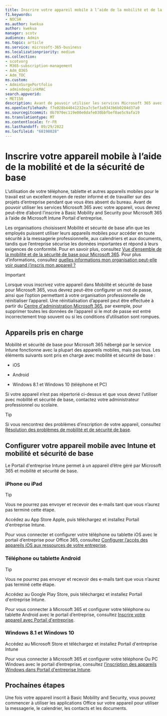 ```yaml
---
title: Inscrire votre appareil mobile à l’aide de la mobilité et de la sécurité de base
f1.keywords:
- NOCSH
ms.author: kwekua
author: kwekua
manager: scotv
audience: Admin
ms.topic: article
ms.service: microsoft-365-business
ms.localizationpriority: medium
ms.collection:
- scotvorg
- M365-subscription-management
- Adm_O365
- Adm_TOC
ms.custom:
- AdminSurgePortfolio
- admindeeplinkMAC
search.appverid:
- MET150
description: Avant de pouvoir utiliser les services Microsoft 365 avec votre appareil, vous devrez peut-être d’abord l’inscrire dans Mobilité et sécurité de base pour Microsoft 365.
ms.openlocfilehash: f7e028b44041232ea7c5ef3a9343b6b0204d37a0
ms.sourcegitcommit: 0b7070ec119e00e0dafe030bbfbef0ae5c9afa19
ms.translationtype: MT
ms.contentlocale: fr-FR
ms.lasthandoff: 09/29/2022
ms.locfileid: "68198028"
---
```

# <a name="enroll-your-mobile-device-using-basic-mobility-and-security"></a>Inscrire votre appareil mobile à l’aide de la mobilité et de la sécurité de base

L’utilisation de votre téléphone, tablette et autres appareils mobiles pour le travail est un excellent moyen de rester informé et de travailler sur des projets d’entreprise pendant que vous êtes absent du bureau. Avant de pouvoir utiliser les services Microsoft 365 avec votre appareil, vous devrez peut-être d’abord l’inscrire à Basic Mobility and Security pour Microsoft 365 à l’aide de Microsoft Intune Portail d'entreprise.

Les organisations choisissent Mobilité et sécurité de base afin que les employés puissent utiliser leurs appareils mobiles pour accéder en toute sécurité à la messagerie professionnelle, aux calendriers et aux documents, tandis que l’entreprise sécurise les données importantes et répond à leurs exigences de conformité. Pour en savoir plus, consultez [Vue d’ensemble de la mobilité et de la sécurité de base pour Microsoft 365](overview.md). Pour plus d’informations, consultez [quelles informations mon organisation peut-elle voir quand j’inscris mon appareil ?](/intune-user-help/what-info-can-your-company-see-when-you-enroll-your-device-in-intune)

> [!IMPORTANT]
> Lorsque vous inscrivez votre appareil dans Mobilité et sécurité de base pour Microsoft 365, vous devrez peut-être configurer un mot de passe, ainsi que l’option permettant à votre organisation professionnelle de réinitialiser l’appareil. Une réinitialisation d’appareil peut être effectuée à partir du <a href="https://go.microsoft.com/fwlink/p/?linkid=2024339" target="_blank">Centre d'administration Microsoft 365</a>, par exemple, pour supprimer toutes les données de l’appareil si le mot de passe est entré incorrectement trop souvent ou si les conditions d’utilisation sont rompues.

## <a name="supported-devices"></a>Appareils pris en charge

Mobilité et sécurité de base pour Microsoft 365 hébergé par le service Intune fonctionne avec la plupart des appareils mobiles, mais pas tous. Les éléments suivants sont pris en charge avec mobilité et sécurité de base :

- iOS

- Android

- Windows 8.1 et Windows 10 (téléphone et PC)

Si votre appareil n’est pas répertorié ci-dessus et que vous devez l’utiliser avec mobilité et sécurité de base, contactez votre administrateur professionnel ou scolaire.

> [!TIP]
> Si vous rencontrez des problèmes d’inscription de votre appareil, consultez [Résolution des problèmes de mobilité et de sécurité de base](frequently-asked-questions.yml).

## <a name="set-up-your-mobile-device-with-intune-and-basic-mobility-and-security"></a>Configurer votre appareil mobile avec Intune et mobilité et sécurité de base

Le Portail d'entreprise Intune permet à un appareil d’être géré par Microsoft 365 et mobilité et sécurité de base.

### <a name="iphone-or-ipad"></a>iPhone ou iPad

> [!TIP]
> Vous ne pourrez pas envoyer et recevoir des e-mails tant que vous n’aurez pas terminé cette étape.

Accédez au App Store Apple, puis téléchargez et installez Portail d'entreprise Intune.

Pour vous connecter et configurer votre téléphone ou tablette iOS avec le portail d’entreprise pour Office 365, consultez [Configurer l’accès des appareils iOS aux ressources de votre entreprise](/mem/intune/user-help/enroll-your-device-in-intune-ios).

### <a name="android-phone-or-tablet"></a>Téléphone ou tablette Android

> [!TIP]
> Vous ne pourrez pas envoyer et recevoir des e-mails tant que vous n’aurez pas terminé cette étape.

Accédez au Google Play Store, puis téléchargez et installez Portail d'entreprise Intune.

Pour vous connecter à Microsoft 365 et configurer votre téléphone ou tablette Android avec le portail d’entreprise, consultez [Inscrire votre appareil avec Portail d'entreprise](/mem/intune/user-help/enroll-device-android-company-portal).

### <a name="windows-81-and-windows-10"></a>Windows 8.1 et Windows 10

Accédez au Microsoft Store et téléchargez et installez Portail d'entreprise Intune

Pour vous connecter à Microsoft 365 et configurer votre téléphone Ou PC Windows avec le portail d’entreprise, consultez [l’inscription des appareils Windows dans Portail d'entreprise Intune](/intune-user-help/windows-enrollment-company-portal).

## <a name="next-steps"></a>Prochaines étapes

Une fois votre appareil inscrit à Basic Mobility and Security, vous pouvez commencer à utiliser les applications Office sur votre appareil pour utiliser la messagerie, le calendrier, les contacts et les documents.